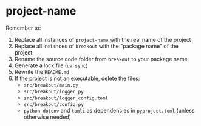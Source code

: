 # project-name

Remember to:

1. Replace all instances of `project-name` with the real name of the project
2. Replace all instances of `breakout` with the "package name" of the project
3. Rename the source code folder from `breakout` to your package name
4. Generate a lock file (`uv sync`)
5. Rewrite the `README.md`
6. If the project is not an executable, delete the files:
   * `src/breakout/main.py`
   * `src/breakout/logger.py`
   * `src/breakout/logger_config.toml`
   * `src/breakout/config.py`
   * `python-dotenv` and `tomli` as dependencies in `pyproject.toml` (unless otherwise needed)
